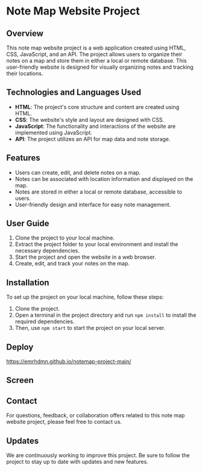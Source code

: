 # Note Map Website Project

## Overview

This note map website project is a web application created using HTML, CSS, JavaScript, and an API. The project allows users to organize their notes on a map and store them in either a local or remote database. This user-friendly website is designed for visually organizing notes and tracking their locations.

## Technologies and Languages Used

- **HTML**: The project's core structure and content are created using HTML.
- **CSS**: The website's style and layout are designed with CSS.
- **JavaScript**: The functionality and interactions of the website are implemented using JavaScript.
- **API**: The project utilizes an API for map data and note storage.

## Features

- Users can create, edit, and delete notes on a map.
- Notes can be associated with location information and displayed on the map.
- Notes are stored in either a local or remote database, accessible to users.
- User-friendly design and interface for easy note management.

## User Guide

1. Clone the project to your local machine.
2. Extract the project folder to your local environment and install the necessary dependencies.
3. Start the project and open the website in a web browser.
4. Create, edit, and track your notes on the map.

## Installation

To set up the project on your local machine, follow these steps:
1. Clone the project.
2. Open a terminal in the project directory and run `npm install` to install the required dependencies.
3. Then, use `npm start` to start the project on your local server.

## Deploy

https://emrhdmn.github.io/notemap-project-main/

## Screen



## Contact

For questions, feedback, or collaboration offers related to this note map website project, please feel free to contact us. 

## Updates

We are continuously working to improve this project. Be sure to follow the project to stay up to date with updates and new features.
